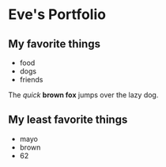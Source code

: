 # Eve's Portfolio

## My favorite things

* food
* dogs
* friends

The _quick_ __brown fox__ jumps over the lazy dog.

## My least favorite things

* mayo
* brown
* 62
